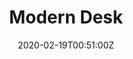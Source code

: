 ---
title: Modern Desk
summary: Red Ironbark Desk
tags:
- wood
date: "2020-02-19T00:51:00Z"


# Optional external URL for project (replaces project detail page).
external_link: 

image:
  caption: Modern Desk
  focal_point: Smart
---